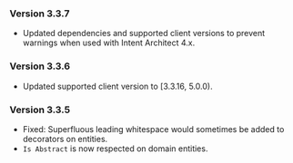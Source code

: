 ### Version 3.3.7

- Updated dependencies and supported client versions to prevent warnings when used with Intent Architect 4.x.

### Version 3.3.6

- Updated supported client version to [3.3.16, 5.0.0).

### Version 3.3.5

- Fixed: Superfluous leading whitespace would sometimes be added to decorators on entities.
- `Is Abstract` is now respected on domain entities.
